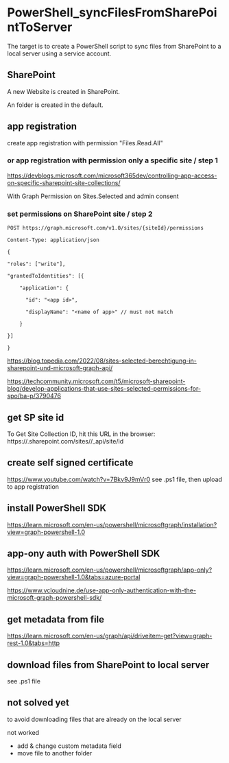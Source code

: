 # PowerShell_syncFilesFromSharePointToServer

The target is to create a PowerShell script to sync files from SharePoint to a local server using a service account.

## SharePoint

A new Website is created in SharePoint.

An folder is created in the default.

## app registration

create app registration with permission "Files.Read.All"

### or app registration with permission only a specific site / step 1

https://devblogs.microsoft.com/microsoft365dev/controlling-app-access-on-specific-sharepoint-site-collections/

With Graph Permission on Sites.Selected
and admin consent

### set permissions on SharePoint site / step 2

```
POST https://graph.microsoft.com/v1.0/sites/{siteId}/permissions

Content-Type: application/json

{

"roles": ["write"],

"grantedToIdentities": [{

    "application": {

      "id": "<app id>",

      "displayName": "<name of app>" // must not match

    }

}]

}
```

https://blog.topedia.com/2022/08/sites-selected-berechtigung-in-sharepoint-und-microsoft-graph-api/

https://techcommunity.microsoft.com/t5/microsoft-sharepoint-blog/develop-applications-that-use-sites-selected-permissions-for-spo/ba-p/3790476

## get SP site id

To Get Site Collection ID, hit this URL in the browser: https://<tenant>.sharepoint.com/sites/<site-url>/\_api/site/id

## create self signed certificate

https://www.youtube.com/watch?v=7Bkv9J9mVr0
see .ps1 file, then upload to app registration

## install PowerShell SDK

https://learn.microsoft.com/en-us/powershell/microsoftgraph/installation?view=graph-powershell-1.0

## app-ony auth with PowerShell SDK

https://learn.microsoft.com/en-us/powershell/microsoftgraph/app-only?view=graph-powershell-1.0&tabs=azure-portal

https://www.vcloudnine.de/use-app-only-authentication-with-the-microsoft-graph-powershell-sdk/

## get metadata from file

https://learn.microsoft.com/en-us/graph/api/driveitem-get?view=graph-rest-1.0&tabs=http

## download files from SharePoint to local server

see .ps1 file

## not solved yet

to avoid downloading files that are already on the local server

not worked

- add & change custom metadata field
- move file to another folder
